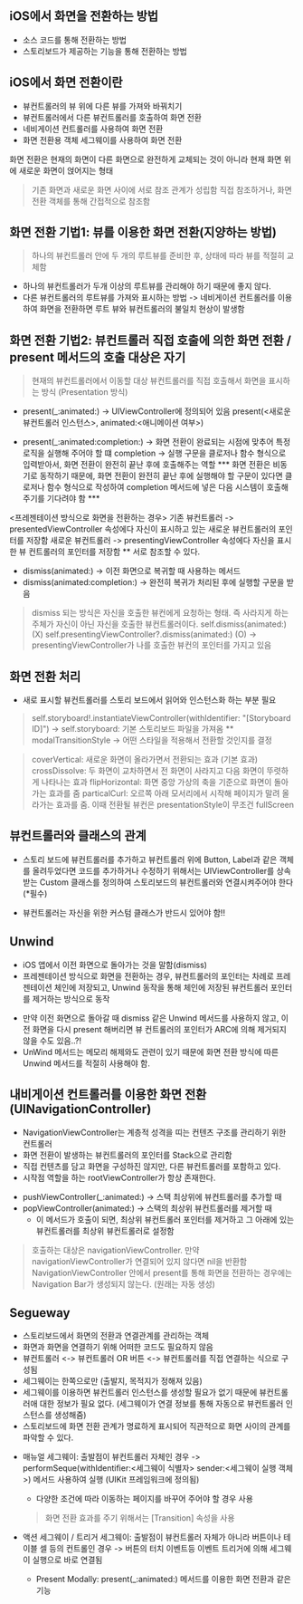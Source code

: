 ## iOS에서 화면을 전환하는 방법

  - 소스 코드를 통해 전환하는 방법
  - 스토리보드가 제공하는 기능을 통해 전환하는 방법
  
## iOS에서 화면 전환이란
  
  - 뷰컨트롤러의 뷰 위에 다른 뷰를 가져와 바꿔치기
  - 뷰컨트롤러에서 다른 뷰컨트롤러를 호출하여 화면 전환
  - 네비게이션 컨트롤러를 사용하여 화면 전환
  - 화면 전환용 객체 세그웨이를 사용하여 화면 전환

화면 전환은 현재의 화면이 다른 화면으로 완전하게 교체되는 것이 아니라 현재 화면 위에 새로운 화면이 얹어지는 형태
> 기존 화면과 새로운 화면 사이에 서로 참조 관계가 성립함
> 직접 참조하거나, 화면 전환 객체를 통해 간접적으로 참조함


## 화면 전환 기법1: 뷰를 이용한 화면 전환(지양하는 방법)
> 하나의 뷰컨트롤러 안에 두 개의 루트뷰를 준비한 후, 상태에 따라 뷰를 적절히 교체함 
* 하나의 뷰컨트롤러가 두개 이상의 루트뷰를 관리해야 하기 때문에 좋지 않다.
* 다른 뷰컨트롤러의 루트뷰를 가져와 표시하는 방법 -> 네비게이션 컨트롤러를 이용하여 화면을 전환하면 루트 뷰와 뷰컨트롤러의 불일치 현상이 발생함

## 화면 전환 기법2: 뷰컨트롤러 직접 호출에 의한 화면 전환 / present 메서드의 호출 대상은 자기 
> 현재의 뷰컨트롤러에서 이동할 대상 뷰컨트롤러를 직접 호출해서 화면을 표시하는 방식 (Presentation 방식)
* present(_:animated:) -> UIViewController에 정의되어 있음
  present(<새로운 뷰컨트롤러 인스턴스>, animated:<애니메이션 여부>)
  
* present(_:animated:completion:) -> 화면 전환이 완료되는 시점에 맞추어 특정 로직을 실행해 주어야 할 떄
  completion -> 실행 구문을 클로저나 함수 형식으로 입력받아서, 화면 전환이 완전히 끝난 후에 호출해주는 역할
  *** 화면 전환은 비동기로 동작하기 때문에, 화면 전환이 완전히 끝난 후에 실행해야 할 구문이 있다면 클로저나 함수 형식으로 작성하여 completion 메서드에 넣은 다음 시스템이 호출해주기를 기다려야 함 ***

<프레젠테이션 방식으로 화면을 전환하는 경우>
기존 뷰컨트롤러 -> presentedViewController 속성에다 자신이 표시하고 있는 새로운 뷰컨트롤러의 포인터를 저장함
새로운 뷰컨트롤러 -> presentingViewController 속성에다 자신을 표시한 뷰 컨트롤러의 포인터를 저장함
  ** 서로 참조할 수 있다.
  
* dismiss(animated:) -> 이전 화면으로 복귀할 때 사용하는 메서드
* dismiss(animated:completion:) -> 완전히 복귀가 처리된 후에 실행할 구문을 받음
 > dismiss 되는 방식은 자신을 호출한 뷰컨에게 요청하는 형태. 즉 사라지게 하는 주체가 자신이 아닌 자신을 호출한 뷰컨트롤러이다.
 self.dismiss(animated:) (X)
 self.presentingViewController?.dismiss(animated:) (O) -> presentingViewController가 나를 호출한 뷰컨의 포인터를 가지고 있음
 
 ## 화면 전환 처리
  - 새로 표시할 뷰컨트롤러를 스토리 보드에서 읽어와 인스턴스화 하는 부분 필요
  > self.storyboard!.instantiateViewController(withIdentifier: "[Storyboard ID]") -> self.storyboard: 기본 스토리보드 파일을 가져옴
  ** modalTransitionStyle -> 어떤 스타일을 적용해서 전환할 것인지를 결정
  
  > coverVertical: 새로운 화면이 올라가면서 전환되는 효과 (기본 효과)
  > crossDissolve: 두 화면이 교차하면서 전 화면이 사라지고 다음 화면이 뚜렷하게 나타나는 효과
  > flipHorizontal: 화면 중앙 가상의 축을 기준으로 화면이 돌아가는 효과를 줌
  > particalCurl: 오르쪽 아래 모서리에서 시작해 페이지가 말려 올라가는 효과를 줌. 이때 전환될 뷰컨은 presentationStyle이 무조건 fullScreen


## 뷰컨트롤러와 클래스의 관계
  - 스토리 보드에 뷰컨트롤러를 추가하고 뷰컨트롤러 위에 Button, Label과 같은 객체를 올려두었다면 코드를 추가하거나 수정하기 위해서는 UIViewController를 상속받는
    Custom 클래스를 정의하여 스토리보드의 뷰컨트롤러와 연결시켜주어야 한다 (*필수)
    
  * 뷰컨트롤러는 자신을 위한 커스텀 클래스가 반드시 있어야 함!!

## Unwind
  - iOS 앱에서 이전 화면으로 돌아가는 것을 말함(dismiss)
  - 프레젠테이션 방식으로 화면을 전환하는 경우, 뷰컨트롤러의 포인터는 차례로 프레젠테이션 체인에 저장되고, Unwind 동작을 통해 체인에 저장된 뷰컨트롤러 포인터를 제거하는 방식으로 동작
  
  * 만약 이전 화면으로 돌아갈 때 dismiss 같은 Unwind 메서드를 사용하지 않고, 이전 화면을 다시 present 해버리면 뷰 컨트롤러의 포인터가 ARC에 의해 제거되지 않을 수도 있음..?!
  * UnWind 메서드는 메모리 해제와도 관련이 있기 때문에 화면 전환 방식에 따른 Unwind 메서드를 적절히 사용해야 함.

## 내비게이션 컨트롤러를 이용한 화면 전환 (UINavigationController)
  - NavigationViewController는 계층적 성격을 띠는 컨텐츠 구조를 관리하기 위한 컨트롤러
  - 화면 전환이 발생하는 뷰컨트롤러의 포인터를 Stack으로 관리함
  - 직접 컨텐츠를 담고 화면을 구성하진 않지만, 다른 뷰컨트롤러를 포함하고 있다.
  - 시작점 역할을 하는 rootViewController가 항상 존재한다.

  * pushViewController(_:animated:) -> 스택 최상위에 뷰컨트롤러를 추가할 때
  * popViewController(animated:) -> 스택의 최상위 뷰컨트롤러를 제거할 때
    - 이 메서드가 호출이 되면, 최상위 뷰컨트롤러 포인터를 제거하고 그 아래에 있는 뷰컨트롤러를 최상위 뷰컨트롤러로 설정함
    
  > 호출하는 대상은 navigationViewController. 만약 navigationViewController가 연결되어 있지 않다면 nil을 반환함
  > NavigationViewController 안에서 present를 통해 화면을 전환하는 경우에는 Navigation Bar가 생성되지 않는다. (원래는 자동 생성)

  
## Segueway
  - 스토리보드에서 화면의 전환과 연결관계를 관리하는 객체
  - 화면과 화면을 연결하기 위해 어떠한 코드도 필요하지 않음
  - 뷰컨트롤러 <-> 뷰컨트롤러 OR 버튼 <-> 뷰컨트롤러를 직접 연결하는 식으로 구성됨
  - 세그웨이는 한쪽으로만 (출발지, 목적지가 정해져 있음)
  - 세그웨이를 이용하면 뷰컨트롤러 인스턴스를 생성할 필요가 없기 때문에 뷰컨트롤러애 대한 정보가 필요 없다. (세그웨이가 연결 정보를 통해 자동으로 뷰컨트롤러 인스턴스를 생성해줌)
  - 스토리보드에 화면 전환 관계가 명료하게 표시되어 직관적으로 화면 사이의 관계를 파악할 수 있다.

  * 매뉴얼 세그웨이: 출발점이 뷰컨트롤러 자체인 경우 -> performSeque(withIdentifier:<세그웨이 식별자> sender:<세그웨이 실행 객체>) 메서드 사용하여 실행 (UIKit 프레임워크에 정의됨)
    - 다양한 조건에 따라 이동하는 페이지를 바꾸어 주어야 할 경우 사용
    > 화면 전환 효과를 주기 위해서는 [Transition] 속성을 사용

  * 액션 세그웨이 / 트리거 세그웨이: 출발점이 뷰컨트롤러 자체가 아니라 버튼이나 테이블 셀 등의 컨트롤인 경우 -> 버튼의 터치 이벤트등 이벤트 트리거에 의해 세그웨이 실행으로 바로 연결됨
    - Present Modally: present(_:animated:) 메서드를 이용한 화면 전환과 같은 기능

